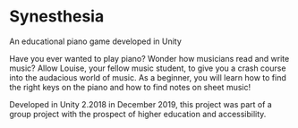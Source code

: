 # Synesthesia
 An educational piano game developed in Unity


  Have you ever wanted to play piano? Wonder how musicians read and write music? Allow Louise, your fellow music student, to give you a crash course into the audacious world of music. As a beginner, you will learn how to find the right keys on the piano and how to find notes on sheet music!


Developed in Unity 2.2018 in December 2019, this project was part of a group project with the prospect of higher education and accessibility.
